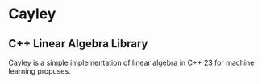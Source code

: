 # Cayley

## C++ Linear Algebra Library

 Cayley is a simple implementation of linear algebra in C++ 23 for machine learning propuses.
